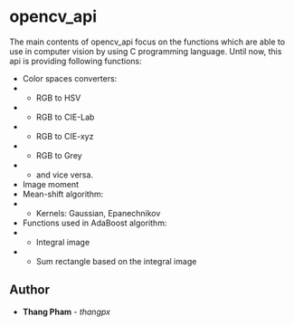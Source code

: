 # opencv_api
The main contents of opencv_api focus on the functions which are able to use in computer vision by using C programming language. Until now, this api is providing following functions:
* Color spaces converters: 
* * RGB to HSV
* * RGB to CIE-Lab
* * RGB to CIE-xyz
* * RGB to Grey
* * and vice versa.
* Image moment
* Mean-shift algorithm:
* * Kernels: Gaussian, Epanechnikov
* Functions used in AdaBoost algorithm:
* * Integral image
* * Sum rectangle based on the integral image
## Author
* **Thang Pham** - *thangpx*
